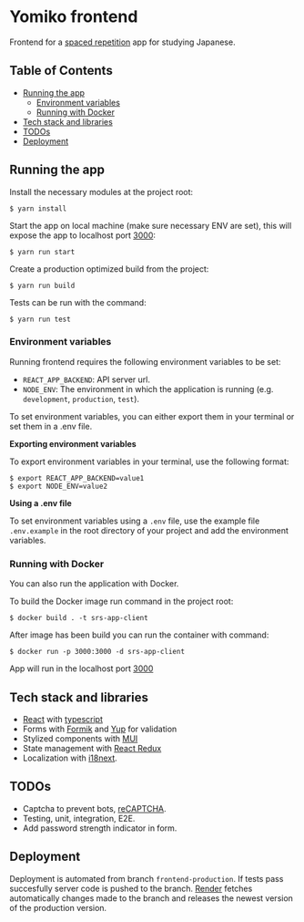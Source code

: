 # Yomiko frontend

Frontend for a [spaced repetition](https://en.wikipedia.org/wiki/Spaced_repetition) app for studying Japanese.

## Table of Contents

* [Running the app](#running-the-app)
    * [Environment variables](#environment-variables)
    * [Running with Docker](#running-with-docker)
* [Tech stack and libraries](#tech-stack-and-libraries)
* [TODOs](#todos)
* [Deployment](#deployment)

## Running the app

Install the necessary modules at the project root:
```
$ yarn install
```

Start the app on local machine (make sure necessary ENV are set), this will expose the app to localhost port [3000](http://localhost:3000/):
```
$ yarn run start
```

Create a production optimized build from the project:
```
$ yarn run build
```

Tests can be run with the command:
```
$ yarn run test
```

### Environment variables

Running frontend requires the following environment variables to be set:

* `REACT_APP_BACKEND`: API server url.
* `NODE_ENV`: The environment in which the application is running (e.g. `development`, `production`, `test`).

To set environment variables, you can either export them in your terminal or set them in a .env file.

**Exporting environment variables**

To export environment variables in your terminal, use the following format:
```
$ export REACT_APP_BACKEND=value1
$ export NODE_ENV=value2
```

**Using a .env file**

To set environment variables using a `.env` file, use the example file `.env.example`
in the root directory of your project and add the environment variables.

### Running with Docker

You can also run the application with Docker.

To build the Docker image run command in the project root:
```
$ docker build . -t srs-app-client
```

After image has been build you can run the container with command:
```
$ docker run -p 3000:3000 -d srs-app-client
```

App will run in the localhost port [3000](http://localhost:3000/)

## Tech stack and libraries

- [React](https://reactjs.org/) with [typescript](https://www.typescriptlang.org/)
- Forms with [Formik](https://github.com/jaredpalmer/formik) and [Yup](https://github.com/jquense/yup) for validation
- Stylized components with [MUI](https://github.com/mui/material-ui)
- State management with [React Redux](https://react-redux.js.org/)
- Localization with [i18next](https://www.i18next.com/).

## TODOs

* Captcha to prevent bots, [reCAPTCHA](https://www.google.com/recaptcha/about/).
* Testing, unit, integration, E2E.
* Add password strength indicator in form.

## Deployment

Deployment is automated from branch `frontend-production`. If tests pass succesfully server code is pushed to the branch.
[Render](https://render.com/) fetches automatically changes made to the branch and releases the newest version of the
production version.
